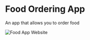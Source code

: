 # Food Ordering App
An app that allows you to order food

![Food App Website](/Users/saradjermoun/udemy1/src/assets/foodapppic.png)